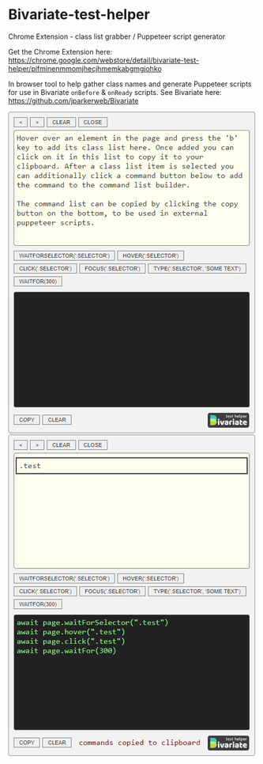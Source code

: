 # Bivariate-test-helper
Chrome Extension - class list grabber / Puppeteer script generator

Get the Chrome Extension here:
https://chrome.google.com/webstore/detail/bivariate-test-helper/pifminenmmomjhecjhmemkabgmgjohko

In browser tool to help gather class names and generate Puppeteer scripts for use in Bivariate `onBefore` & `onReady` scripts.
See Bivariate here: https://github.com/jparkerweb/Bivariate

<img src="./docs/helper-1.png" />

<img src="./docs/helper-2.png" />
